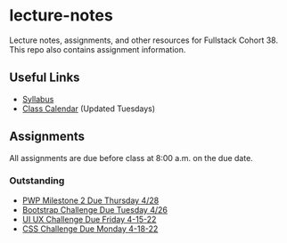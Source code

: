 # lecture-notes
Lecture notes, assignments, and other resources for Fullstack Cohort 38. This repo also contains assignment information.

## Useful Links
* [Syllabus](http://ddc-web-curriculum.cnm.edu/syllabus/)
* [Class Calendar](https://calendar.google.com/calendar?cid=Ym9vdGNhbXBjb2RlcnNAZ21haWwuY29t) (Updated Tuesdays)

## Assignments
All assignments are due before class at 8:00 a.m. on the due date.

### Outstanding
* [PWP Milestone 2 Due Thursday 4/28](https://ddc-web-curriculum.cnm.edu/pwp-milestone-two/)
* [Bootstrap Challenge Due Tuesday 4/26](https://classroom.github.com/a/uGB47OJe)
* [UI UX Challenge Due Friday 4-15-22](https://classroom.github.com/a/q6mHe4HP)
* [CSS Challenge Due Monday 4-18-22](https://classroom.github.com/a/fJWKWiFf)

[//]: # (### Complete)
